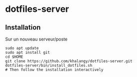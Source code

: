 # dotfiles-server

## Installation

Sur un nouveau serveur/poste 
```shell
sudo apt update
sudo apt install git
cd $HOME
git clone https://github.com/khalangy/dotfiles-server.git
dotfiles-server/bin/install_dotfiles.sh
# Then follow the installation interactively
```
